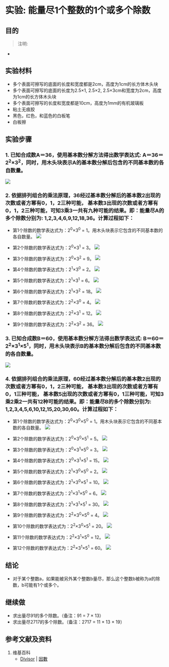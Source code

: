 # 实验: 能量尽1个整数的1个或多个除数

## 目的

> 注明:
>  
- 

## 实验材料

- 多个表面可擦写的底面的长度和宽度都是2cm，高度为1cm的长方体木头块
- 多个表面可擦写的底面的长度为2.5×1, 2.5×2, 2.5×3cm和宽度为2cm，高度为1cm的长方体木头块
- 多个表面可擦写的长度和宽度都是10cm，高度为1mm的有机玻璃板
- 粘土无痕胶
- 黑色，红色，和蓝色的白板笔
- 白板擦

## 实验步骤

### 1. 已知合成数A＝36，使用基本数分解方法得出数学表达式: A＝36＝2<sup>2</sup>×3<sup>2</sup>，同时，用木头块表示A的基本数分解后包含的不同基本数的各自数量。

![](/images/数论/基本数和合成数/能量尽1个整数的1个或多个除数/1a1.jpg)

### 2. 依据排列组合的乘法原理，36经过基本数分解后的基本数2出现的次数或者方幂有0，1，2三种可能， 基本数3出现的次数或者方幂有0，1，2三种可能，可知3乘3一共有九种可能的结果。即：能量尽A的多个除数分别为: 1,2,3,4,6,9,12,18,36。计算过程如下：

- 第1个除数的数学表达式为：2<sup>0</sup>×3<sup>0</sup> = 1。用木头块表示它包含的不同基本数的各自数量。
![](/images/数论/基本数和合成数/能量尽1个整数的1个或多个除数/2a1.jpg)

- 第2个除数的数学表达式为：2<sup>0</sup>×3<sup>1</sup> = 3。
![](/images/数论/基本数和合成数/能量尽1个整数的1个或多个除数/2a2.jpg)

- 第3个除数的数学表达式为：2<sup>0</sup>×3<sup>2</sup> = 9。
![](/images/数论/基本数和合成数/能量尽1个整数的1个或多个除数/2a3.jpg)

- 第4个除数的数学表达式为：2<sup>1</sup>×3<sup>0</sup> = 2。
![](/images/数论/基本数和合成数/能量尽1个整数的1个或多个除数/2a4.jpg)

- 第5个除数的数学表达式为：2<sup>1</sup>×3<sup>1</sup> = 6。
![](/images/数论/基本数和合成数/能量尽1个整数的1个或多个除数/2a5.jpg)

- 第6个除数的数学表达式为：2<sup>1</sup>×3<sup>2</sup> = 18。
![](/images/数论/基本数和合成数/能量尽1个整数的1个或多个除数/2a6.jpg)

- 第7个除数的数学表达式为：2<sup>2</sup>×3<sup>0</sup> = 4。
![](/images/数论/基本数和合成数/能量尽1个整数的1个或多个除数/2a7.jpg)

- 第8个除数的数学表达式为：2<sup>2</sup>×3<sup>1</sup> = 12。
![](/images/数论/基本数和合成数/能量尽1个整数的1个或多个除数/2a8.jpg)

- 第9个除数的数学表达式为：2<sup>2</sup>×3<sup>2</sup> = 36。
![](/images/数论/基本数和合成数/能量尽1个整数的1个或多个除数/2a9.jpg)

### 3. 已知合成数B＝60，使用基本数分解方法得出数学表达式: B＝60＝2<sup>2</sup>×3<sup>1</sup>×5<sup>1</sup>，同时，用木头块表示B的基本数分解后包含的不同基本数的各自数量。

![](/images/数论/基本数和合成数/能量尽多个整数的1个或多个公共除数/3a1.jpg)

### 4. 依据排列组合的乘法原理，60经过基本数分解后的基本数2出现的次数或者方幂有0，1，2三种可能， 基本数3出现的次数或者方幂有0，1三种可能， 基本数5出现的次数或者方幂有0，1三种可能，可知3乘2乘2一共有12种可能的结果。即：能量尽B的多个除数分别为: 1,2,3,4,5,6,10,12,15,20,30,60。计算过程如下：

- 第1个除数的数学表达式为：2<sup>0</sup>×3<sup>0</sup>×5<sup>0</sup> = 1。用木头块表示它包含的不同基本数的各自数量。
![](/images/数论/基本数和合成数/能量尽多个整数的1个或多个公共除数/4a1.jpg)

- 第2个除数的数学表达式为：2<sup>0</sup>×3<sup>0</sup>×5<sup>1</sup> = 5。
![](/images/数论/基本数和合成数/能量尽多个整数的1个或多个公共除数/4a2.jpg)

- 第3个除数的数学表达式为：2<sup>0</sup>×3<sup>1</sup>×5<sup>0</sup> = 3。
![](/images/数论/基本数和合成数/能量尽多个整数的1个或多个公共除数/4a3.jpg)

- 第4个除数的数学表达式为：2<sup>0</sup>×3<sup>1</sup>×5<sup>1</sup> = 15。
![](/images/数论/基本数和合成数/能量尽多个整数的1个或多个公共除数/4a4.jpg)

- 第5个除数的数学表达式为：2<sup>1</sup>×3<sup>0</sup>×5<sup>0</sup> = 2。
![](/images/数论/基本数和合成数/能量尽多个整数的1个或多个公共除数/4a5.jpg)

- 第6个除数的数学表达式为：2<sup>1</sup>×3<sup>0</sup>×5<sup>1</sup> = 10。
![](/images/数论/基本数和合成数/能量尽多个整数的1个或多个公共除数/4a6.jpg)

- 第7个除数的数学表达式为：2<sup>1</sup>×3<sup>1</sup>×5<sup>0</sup> = 6。
![](/images/数论/基本数和合成数/能量尽多个整数的1个或多个公共除数/4a7.jpg)

- 第8个除数的数学表达式为：2<sup>1</sup>×3<sup>1</sup>×5<sup>1</sup> = 30。
![](/images/数论/基本数和合成数/能量尽多个整数的1个或多个公共除数/4a8.jpg)

- 第9个除数的数学表达式为：2<sup>2</sup>×3<sup>0</sup>×5<sup>0</sup> = 4。
![](/images/数论/基本数和合成数/能量尽多个整数的1个或多个公共除数/4a9.jpg)

- 第10个除数的数学表达式为：2<sup>2</sup>×3<sup>0</sup>×5<sup>1</sup> = 20。
![](/images/数论/基本数和合成数/能量尽多个整数的1个或多个公共除数/4a10.jpg)

- 第11个除数的数学表达式为：2<sup>2</sup>×3<sup>1</sup>×5<sup>0</sup> = 12。
![](/images/数论/基本数和合成数/能量尽多个整数的1个或多个公共除数/4a11.jpg)

- 第12个除数的数学表达式为：2<sup>2</sup>×3<sup>1</sup>×5<sup>1</sup> = 60。
![](/images/数论/基本数和合成数/能量尽多个整数的1个或多个公共除数/4a12.jpg)

## 结论

- 对于某个整数a，如果能被另外某个整数b量尽，那么这个整数b被称为a的除数，b可能有1个或多个。

## 继续做

- 求出量尽91的多个除数。（备注：91 = 7 × 13）
- 求出量尽2717的多个除数。（备注：2717 = 11 × 13 × 19）

## 参考文献及资料

1. 维基百科
	- [Divisor](https://en.wikipedia.org/wiki/Divisor) | [因數](https://zh.wikipedia.org/wiki/因數) 





